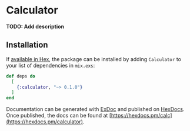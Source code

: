 # Calculator

**TODO: Add description**

## Installation

If [available in Hex](https://hex.pm/docs/publish), the package can be installed
by adding `Calculator` to your list of dependencies in `mix.exs`:

```elixir
def deps do
  [
    {:calculator, "~> 0.1.0"}
  ]
end
```

Documentation can be generated with [ExDoc](https://github.com/elixir-lang/ex_doc)
and published on [HexDocs](https://hexdocs.pm). Once published, the docs can
be found at [https://hexdocs.pm/calc](https://hexdocs.pm/calculator).
